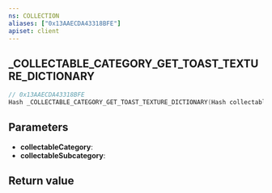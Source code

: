 ```yaml
---
ns: COLLECTION
aliases: ["0x13AAECDA43318BFE"]
apiset: client
---
```

## _COLLECTABLE_CATEGORY_GET_TOAST_TEXTURE_DICTIONARY

```c
// 0x13AAECDA43318BFE
Hash _COLLECTABLE_CATEGORY_GET_TOAST_TEXTURE_DICTIONARY(Hash collectableCategory,Hash collectableSubcategory);
```


## Parameters
* **collectableCategory**:
* **collectableSubcategory**:

## Return value